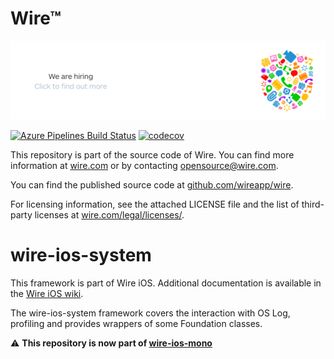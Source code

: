 # Wire™

[![Wire logo](https://github.com/wireapp/wire/blob/master/assets/header-small.png?raw=true)](https://wire.com/jobs/)

[![Azure Pipelines Build Status](https://dev.azure.com/wireswiss/Wire%20iOS/_apis/build/status/Frameworks/wire-ios-system?branchName=develop)](https://dev.azure.com/wireswiss/Wire%20iOS/_build/latest?definitionId=23&branchName=develop) [![codecov](https://codecov.io/gh/wireapp/wire-ios-system/branch/develop/graph/badge.svg)](https://codecov.io/gh/wireapp/wire-ios-system)

This repository is part of the source code of Wire. You can find more information at [wire.com](https://wire.com) or by contacting opensource@wire.com.

You can find the published source code at [github.com/wireapp/wire](https://github.com/wireapp/wire).

For licensing information, see the attached LICENSE file and the list of third-party licenses at [wire.com/legal/licenses/](https://wire.com/legal/licenses/).

# wire-ios-system

This framework is part of Wire iOS. Additional documentation is available in the [Wire iOS wiki](https://github.com/wireapp/wire-ios/wiki).

The wire-ios-system framework covers the interaction with OS Log, profiling and provides wrappers of some Foundation classes.

⚠️ **This repository is now part of [wire-ios-mono](https://github.com/wireapp/wire-ios-mono)**
